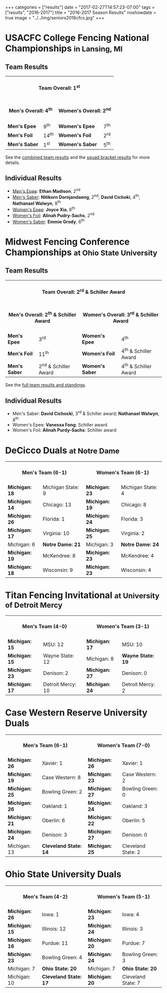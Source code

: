 +++
categories = ["results"]
date = "2017-02-27T14:57:23-07:00"
tags = ["results", "2016-2017"]
title = "2016-2017 Season Results"
noshowdate = true
image = "../../img/seniors2016cfcs.jpg"
+++

# USACFC College Fencing National Championships <small>in Lansing, MI</small>

## Team Results
<table class="table table-striped"><tbody>
<tr><td colspan="4"><h4 align="Center"><strong>Team Overall</strong>: 1<sup>st</sup></h4></td></tr>
<tr><td colspan="2"><h4 align="Center"><strong>Men's Overall</strong>: 4<sup>th</sup></h4></td>
    <td colspan="2"><h4 align="Center"><strong>Women's Overall</strong>: 2<sup>nd</sup></h4></td></tr>
<tr><td><strong>Men's Epee</strong></td><td>9<sup>th</sup></td>
    <td><strong>Women's Epee</strong></td><td>7<sup>th</sup></td></tr>
<tr><td><strong>Men's Foil</strong></td><td>14<sup>th</sup></td>
    <td><strong>Women's Foil</strong></td><td>2<sup>rd</sup></td></tr>
<tr><td><strong>Men's Saber</strong></td><td>1<sup>st</sup></td>
    <td><strong>Women's Saber</strong></td><td>5<sup>th</sup></td></tr>
</tbody></table>

See the [combined team results](http://www.usacfc.org/files/USACFC-2017-FINAL-RESULTS.pdf) and the [squad bracket results](http://umdfencing.com/usacfc2017/results.php) for more details.

## Individual Results
 - [Men's Epee][usacfc2017 IME]: **Ethan Madison**, 2<sup>nd</sup>
 - [Men's Saber][usacfc2017 IMS]: **Nitikorn Dornjandaeng**, 2<sup>nd</sup>; **David Cichoki**, 4<sup>th</sup>; **Nathanael Walwyn**, 8<sup>th</sup>
 - [Women's Epee][usacfc2017 IWE]: **Joyce Xia**, 8<sup>th</sup>
 - [Women's Foil][usacfc2017 IWF]: **Alinah Pudry-Sachs**, 2<sup>nd</sup>
 - [Women's Saber][usacfc2017 IWS]: **Emmie Grody**, 6<sup>th</sup>


  [usacfc2017 IME]: http://www.usacfc.org/files/2017-MensEpee.html
  [usacfc2017 IMS]: http://www.usacfc.org/files/2017-MensSaber.html
  [usacfc2017 IWE]: http://www.usacfc.org/files/2017-WomensEpee.html
  [usacfc2017 IWF]: http://www.usacfc.org/files/2017-WomensFoil.html
  [usacfc2017 IWS]: http://www.usacfc.org/files/2017-WomensSaber.html


# Midwest Fencing Conference Championships <small>at Ohio State University</small>
## Team Results
<table class="table table-striped"><tbody>
<tr><td colspan="4"><h4 align="Center"><strong>Team Overall</strong>: 2<sup>rd</sup> & Schiller Award</h4></td></tr>
<tr><td colspan="2"><h4 align="Center"><strong>Men's Overall</strong>: 2<sup>th</sup> & Schiller Award</h4></td>
    <td colspan="2"><h4 align="Center"><strong>Women's Overall</strong>: 3<sup>rd</sup> & Schiller Award</h4></td></tr>
<tr><td><strong>Men's Epee</strong></td><td>3<sup>rd</sup></td>
    <td><strong>Women's Epee</strong></td><td>4<sup>th</sup></td></tr>
<tr><td><strong>Men's Foil</strong></td><td>11<sup>th</sup></td>
    <td><strong>Women's Foil</strong></td><td>4<sup>th</sup> & Schiller Award</td></tr>
<tr><td><strong>Men's Saber</strong></td><td>2<sup>nd</sup> & Schiller Award</td>
    <td><strong>Women's Saber</strong></td><td>4<sup>th</sup> & Schiller Award</td></tr>
</tbody></table>

See the [full team results and standings](MFC_2017.pdf).

## Individual Results
 - Men's Saber: **David Cichocki**, 3<sup>rd</sup> & Schiller award; **Nathanael Walwyn**, 8<sup>th</sup>
 - Women's Epee: **Vanessa Fong**: Schiller award
 - Women's Foil: **Alinah Purdy-Sachs**: Schiller award

# DeCicco Duals <small>at Notre Dame</small>
<table class="table table-striped"><tbody>
<tr><td colspan="2"><h4 align="Center"><strong>Men's Team</strong> (6-1)</h4></td>  <td colspan="2"><h4 align="Center"><strong>Women's Team</strong> (6-1)</h4></td></tr>
<tr><td><strong>Michigan: 18</strong></td><td>Michigan State: 9</td>      	    <td><strong>Michigan: 23</strong></td><td>Michigan State: 4</td></tr>
<tr><td><strong>Michigan: 14</strong></td><td>Chicago: 13</td>             	    <td><strong>Michigan: 19</strong></td><td>Chicago: 8</td></tr>
<tr><td><strong>Michigan: 26</strong></td><td>Florida: 1</td>             	    <td><strong>Michigan: 24</strong></td><td>Florida: 3</td></tr>
<tr><td><strong>Michigan: 17</strong></td><td>Virginia: 10</td>             	<td><strong>Michigan: 25</strong></td><td>Virginia: 2</td></tr>
<tr><td>Michigan: 6</td><td><strong>Notre Dame: 21</strong></td>           	    <td>Michigan: 3</td><td><strong>Notre Dame: 24</strong></td></tr>
<tr><td><strong>Michigan: 19</strong></td><td>McKendree: 8</td>             	<td><strong>Michigan: 23</strong></td><td>McKendree: 4</td></tr>
<tr><td><strong>Michigan: 18</strong></td><td>Wisconsin: 9</td>             	<td><strong>Michigan: 23</strong></td><td>Wisconsin: 4</td></tr>
</tbody></table>

# Titan Fencing Invitational <small>at University of Detroit Mercy</small>
<table class="table table-striped"><tbody>
<tr><td colspan="2"><h4 align="Center"><strong>Men's Team</strong> (4-0)</h4></td>  <td colspan="2"><h4 align="Center"><strong>Women's Team</strong> (3-1)</h4></td></tr>
<tr><td><strong>Michigan: 15</strong></td><td>MSU: 12</td>                          <td><strong>Michigan: 17</strong></td><td>MSU: 10</td></tr>
<tr><td><strong>Michigan: 15</strong></td><td>Wayne State: 12</td>                  <td>Michigan: 8</td><td><strong>Wayne State: 19</strong></td></tr>
<tr><td><strong>Michigan: 23</strong></td><td>Denison: 2</td>                       <td><strong>Michigan: 27</strong></td><td>Denison: 0</td></tr>
<tr><td><strong>Michigan: 17</strong></td><td>Detroit Mercy: 10</td>                <td><strong>Michigan: 24</strong></td><td>Detroit Mercy: 2</td></tr>
</tbody></table>

# Case Western Reserve University Duals
<table class="table table-striped"><tbody>
<tr><td colspan="2"><h4 align="Center"><strong>Men's Team</strong> (6-1)</h4></td>  <td colspan="2"><h4 align="Center"><strong>Women's Team</strong> (7-0)</h4></td></tr>
<tr><td><strong>Michigan: 26</strong></td><td>Xavier: 1</td>                        <td><strong>Michigan: 26</strong></td><td>Xavier: 1</td></tr>
<tr><td><strong>Michigan: 19</strong></td><td>Case Western: 8</td>                  <td><strong>Michigan: 23</strong></td><td>Case Western: 2</td></tr>
<tr><td><strong>Michigan: 25</strong></td><td>Bowling Green: 2</td>                 <td><strong>Michigan: 27</strong></td><td>Bowling Green: 0</td></tr>
<tr><td><strong>Michigan: 26</strong></td><td>Oakland: 1</td>                       <td><strong>Michigan: 24</strong></td><td>Oakland: 3</td></tr>
<tr><td><strong>Michigan: 21</strong></td><td>Oberlin: 6</td>                       <td><strong>Michigan: 22</strong></td><td>Oberlin: 5</td></tr>
<tr><td><strong>Michigan: 24</strong></td><td>Denison: 3</td>                       <td><strong>Michigan: 27</strong></td><td>Denison: 0</td></tr>
<tr><td>Michigan: 13</td><td><strong>Cleveland State: 14</strong></td>              <td><strong>Michigan: 25</strong></td><td>Cleveland State: 2</td></tr>
</tbody></table>

# Ohio State University Duals
<table class="table table-striped"><tbody>
<tr><td colspan="2"><h4 align="Center"><strong>Men's Team</strong> (4-2)</h4></td>  <td colspan="2"><h4 align="Center"><strong>Women's Team</strong> (5-1)</h4></td></tr>
<tr><td><strong>Michigan: 26</strong></td><td>Iowa: 1</td>                          <td><strong>Michigan: 23</strong></td><td>Iowa: 4</td></tr>
<tr><td><strong>Michigan: 15</strong></td><td>Illinois: 12</td>                     <td><strong>Michigan: 24</strong></td><td>Illinois: 3</td></tr>
<tr><td><strong>Michigan: 16</strong></td><td>Purdue: 11</td>                       <td><strong>Michigan: 20</strong></td><td>Purdue: 7</td></tr>
<tr><td><strong>Michigan: 23</strong></td><td>Bowling Green: 4</td>                 <td><strong>Michigan: 24</strong></td><td>Bowling Green: 3</td></tr>
<tr><td>Michigan: 7</td><td><strong>Ohio State: 20</strong></td>                    <td>Michigan: 7</td><td><strong>Ohio State: 20</strong></td></tr>
<tr><td>Michigan: 10</td><td><strong>Cleveland State: 17</strong></td>              <td><strong>Michigan: 20</strong></td><td>Cleveland State: 7</td></tr>
</tbody></table>
